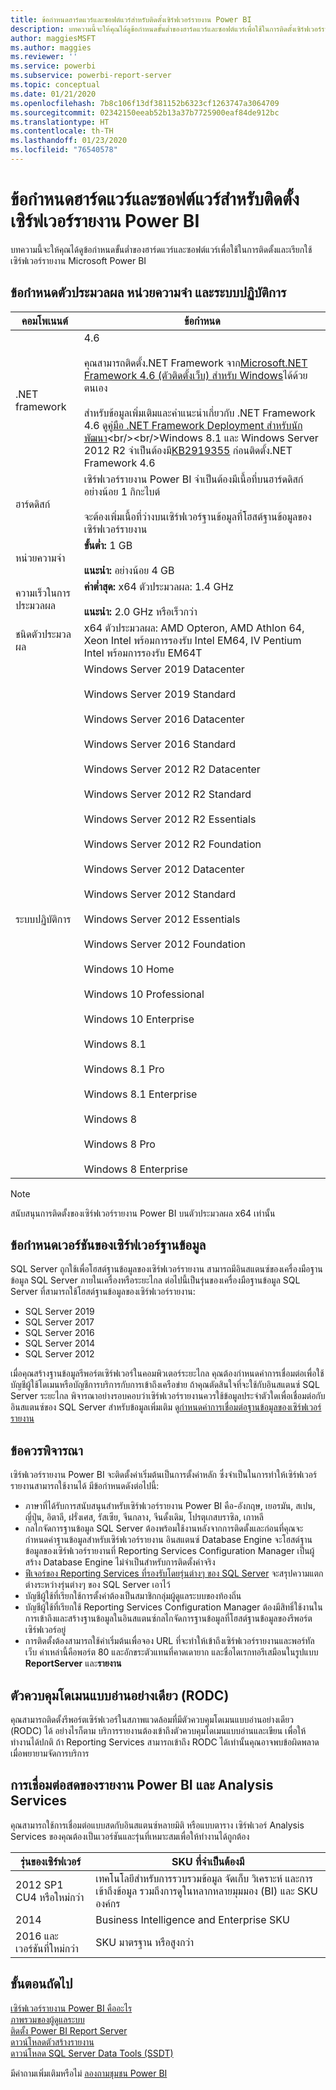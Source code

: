 ```yaml
---
title: ข้อกำหนดฮาร์ดแวร์และซอฟต์แวร์สำหรับติดตั้งเซิร์ฟเวอร์รายงาน Power BI
description: บทความนี้จะให้คุณได้ดูข้อกำหนดขั้นต่ำของฮาร์ดแวร์และซอฟต์แวร์เพื่อใช้ในการติดตั้งเซิร์ฟเวอร์รายงาน Power BI
author: maggiesMSFT
ms.author: maggies
ms.reviewer: ''
ms.service: powerbi
ms.subservice: powerbi-report-server
ms.topic: conceptual
ms.date: 01/21/2020
ms.openlocfilehash: 7b8c106f13df381152b6323cf1263747a3064709
ms.sourcegitcommit: 02342150eeab52b13a37b7725900eaf84de912bc
ms.translationtype: HT
ms.contentlocale: th-TH
ms.lasthandoff: 01/23/2020
ms.locfileid: "76540578"
---
```

# <a name="hardware-and-software-requirements-for-installing-power-bi-report-server"></a>ข้อกำหนดฮาร์ดแวร์และซอฟต์แวร์สำหรับติดตั้งเซิร์ฟเวอร์รายงาน Power BI

บทความนี้จะให้คุณได้ดูข้อกำหนดขั้นต่ำของฮาร์ดแวร์และซอฟต์แวร์เพื่อใช้ในการติดตั้งและเรียกใช้เซิร์ฟเวอร์รายงาน Microsoft Power BI

## <a name="processor-memory-and-operating-system-requirements"></a>ข้อกำหนดตัวประมวลผล หน่วยความจำ และระบบปฏิบัติการ

| คอมโพเนนต์ | ข้อกำหนด |
| --- | --- |
| .NET framework |4.6<br><br>คุณสามารถติดตั้ง.NET Framework จาก[Microsoft.NET Framework 4.6 (ตัวติดตั้งเว็บ) สำหรับ Windows](https://support.microsoft.com/kb/3045560)ได้ด้วยตนเอง<br/><br/> สำหรับข้อมูลเพิ่มเติมและคำแนะนำเกี่ยวกับ .NET Framework 4.6 ดู[คู่มือ .NET Framework Deployment สำหรับนักพัฒนา](https://msdn.microsoft.com/library/ee942965\(v=vs.110\).aspx)<br/><br/>Windows 8.1 และ Windows Server 2012 R2 จำเป็นต้องมี[KB2919355](https://support.microsoft.com/kb/2919355) ก่อนติดตั้ง.NET Framework 4.6 |
| ฮาร์ดดิสก์ |เซิร์ฟเวอร์รายงาน Power BI จำเป็นต้องมีเนื้อที่บนฮาร์ดดิสก์อย่างน้อย 1 กิกะไบต์<br><br>จะต้องเพิ่มเนื้อที่ว่างบนเซิร์ฟเวอร์ฐานข้อมูลที่โฮสต์ฐานข้อมูลของเซิร์ฟเวอร์รายงาน |
| หน่วยความจำ |**ขั้นต่ำ:** 1 GB<br/><br/> **แนะนำ:** อย่างน้อย 4 GB |
| ความเร็วในการประมวลผล |**ค่าต่ำสุด:** x64 ตัวประมวลผล: 1.4 GHz<br/><br/> **แนะนำ:** 2.0 GHz หรือเร็วกว่า |
| ชนิดตัวประมวลผล |x64 ตัวประมวลผล: AMD Opteron, AMD Athlon 64, Xeon Intel พร้อมการรองรับ Intel EM64, IV Pentium Intel พร้อมการรองรับ EM64T |
| ระบบปฏิบัติการ |Windows Server 2019 Datacenter<br><br>Windows Server 2019 Standard<br><br>Windows Server 2016 Datacenter<br><br>Windows Server 2016 Standard<br><br>Windows Server 2012 R2 Datacenter<br><br>Windows Server 2012 R2 Standard<br><br>Windows Server 2012 R2 Essentials<br><br>Windows Server 2012 R2 Foundation<br><br>Windows Server 2012 Datacenter<br><br>Windows Server 2012 Standard<br><br>Windows Server 2012 Essentials<br><br>Windows Server 2012 Foundation<br><br>Windows 10 Home<br><br>Windows 10 Professional<br><br>Windows 10 Enterprise<br><br>Windows 8.1<br><br>Windows 8.1 Pro<br><br>Windows 8.1 Enterprise<br><br>Windows 8<br><br>Windows 8 Pro<br><br>Windows 8 Enterprise |

> [!NOTE]
> สนับสนุนการติดตั้งของเซิร์ฟเวอร์รายงาน Power BI บนตัวประมวลผล x64 เท่านั้น


## <a name="database-server-version-requirements"></a>ข้อกำหนดเวอร์ชันของเซิร์ฟเวอร์ฐานข้อมูล

SQL Server ถูกใช้เพื่อโฮสต์ฐานข้อมูลของเซิร์ฟเวอร์รายงาน สามารถมีอินสแตนซ์ของเครื่องมือฐานข้อมูล SQL Server ภายในเครื่องหรือระยะไกล ต่อไปนี้เป็นรุ่นของเครื่องมือฐานข้อมูล SQL Server ที่สามารถใช้โฮสต์ฐานข้อมูลของเซิร์ฟเวอร์รายงาน:

* SQL Server 2019
* SQL Server 2017
* SQL Server 2016
* SQL Server 2014
* SQL Server 2012

เมื่อคุณสร้างฐานข้อมูลรีพอร์ตเซิร์ฟเวอร์ในคอมพิวเตอร์ระยะไกล คุณต้องกำหนดค่าการเชื่อมต่อเพื่อใช้บัญชีผู้ใช้โดเมนหรือบัญชีการบริการกับการเข้าถึงเครือข่าย ถ้าคุณตัดสินใจที่จะใช้กับอินสแตนซ์ SQL Server ระยะไกล พิจารณาอย่างรอบคอบว่าเซิร์ฟเวอร์รายงานควรใช้ข้อมูลประจำตัวใดเพื่อเชื่อมต่อกับอินสแตนซ์ของ SQL Server สำหรับข้อมูลเพิ่มเติม ดู[กำหนดค่าการเชื่อมต่อฐานข้อมูลของเซิร์ฟเวอร์รายงาน](https://docs.microsoft.com/sql/reporting-services/install-windows/configure-a-report-server-database-connection-ssrs-configuration-manager)

## <a name="considerations"></a>ข้อควรพิจารณา

เซิร์ฟเวอร์รายงาน Power BI จะติดตั้งค่าเริ่มต้นเป็นการตั้งค่าหลัก ซึ่งจำเป็นในการทำให้เซิร์ฟเวอร์รายงานสามารถใช้งานได้ มีข้อกำหนดดังต่อไปนี้:

* ภาษาที่ได้รับการสนับสนุนสำหรับเซิร์ฟเวอร์รายงาน Power BI คือ-อังกฤษ, เยอรมัน, สเปน, ญี่ปุ่น, อิตาลี, ฝรั่งเศส, รัสเซีย, จีนกลาง, จีนดั้งเดิม, โปรตุเกสบราซิล, เกาหลี
* กลไกจัดการฐานข้อมูล SQL Server ต้องพร้อมใช้งานหลังจากการติดตั้งและก่อนที่คุณจะกำหนดค่าฐานข้อมูลสำหรับเซิร์ฟเวอร์รายงาน อินสแตนซ์ Database Engine จะโฮสต์ฐานข้อมูลของเซิร์ฟเวอร์รายงานที่ Reporting Services Configuration Manager เป็นผู้สร้าง Database Engine ไม่จำเป็นสำหรับการติดตั้งค่าจริง
* [ฟีเจอร์ของ Reporting Services ที่รองรับโดยรุ่นต่างๆ ของ SQL Server](https://docs.microsoft.com/sql/reporting-services/reporting-services-features-supported-by-the-editions-of-sql-server-2016) จะสรุปความแตกต่างระหว่างรุ่นต่างๆ ของ SQL Server เอาไว้
* บัญชีผู้ใช้ที่เรียกใช้การตั้งค่าต้องเป็นสมาชิกกลุ่มผู้ดูแลระบบของท้องถิ่น
* บัญชีผู้ใช้ที่เรียกใช้ Reporting Services Configuration Manager ต้องมีสิทธิ์ใช้งานในการเข้าถึงและสร้างฐานข้อมูลในอินสแตนซ์กลไกจัดการฐานข้อมูลที่โฮสต์ฐานข้อมูลของรีพอร์ตเซิร์ฟเวอร์อยู่
* การติดตั้งต้องสามารถใช้ค่าเริ่มต้นเพื่อจอง URL ที่จะทำให้เข้าถึงเซิร์ฟเวอร์รายงานและพอร์ทัลเว็บ ค่าเหล่านี้คือพอร์ต 80 และอักขระตัวแทนที่คาดเดายาก และชื่อไดเรกทอรีเสมือนในรูปแบบ **ReportServer** และ**รายงาน**

## <a name="read-only-domain-controller-rodc"></a>ตัวควบคุมโดเมนแบบอ่านอย่างเดียว (RODC)

 คุณสามารถติดตั้งรีพอร์ตเซิร์ฟเวอร์ในสภาพแวดล้อมที่มีตัวควบคุมโดเมนแบบอ่านอย่างเดียว (RODC) ได้ อย่างไรก็ตาม บริการรายงานต้องเข้าถึงตัวควบคุมโดเมนแบบอ่านและเขียน เพื่อให้ทำงานได้ปกติ ถ้า Reporting Services สามารถเข้าถึง RODC ได้เท่านั้นคุณอาจพบข้อผิดพลาดเมื่อพยายามจัดการบริการ

## <a name="power-bi-reports-and-analysis-services-live-connections"></a>การเชื่อมต่อสดของรายงาน Power BI และ Analysis Services

คุณสามารถใช้การเชื่อมต่อแบบสดกับอินสแตนซ์หลายมิติ หรือแบบตาราง เซิร์ฟเวอร์ Analysis Services ของคุณต้องเป็นเวอร์ชันและรุ่นที่เหมาะสมเพื่อให้ทำงานได้ถูกต้อง

| **รุ่นของเซิร์ฟเวอร์** | **SKU ที่จำเป็นต้องมี** |
| --- | --- |
| 2012 SP1 CU4 หรือใหม่กว่า |เทคโนโลยีสำหรับการรวบรวมข้อมูล จัดเก็บ วิเคราะห์ และการเข้าถึงข้อมูล รวมถึงการดูในหลากหลายมุมมอง (BI) และ SKU องค์กร |
| 2014 |Business Intelligence and Enterprise SKU |
| 2016 และเวอร์ชันที่ใหม่กว่า |SKU มาตรฐาน หรือสูงกว่า |

## <a name="next-steps"></a>ขั้นตอนถัดไป

[เซิร์ฟเวอร์รายงาน Power BI คืออะไร](get-started.md)  
[ภาพรวมของผู้ดูแลระบบ](admin-handbook-overview.md)  
[ติดตั้ง Power BI Report Server](install-report-server.md)  
[ดาวน์โหลดตัวสร้างรายงาน](https://www.microsoft.com/download/details.aspx?id=53613)  
[ดาวน์โหลด SQL Server Data Tools (SSDT)](https://go.microsoft.com/fwlink/?LinkID=616714)

มีคำถามเพิ่มเติมหรือไม่ [ลองถามชุมชน Power BI](https://community.powerbi.com/)
